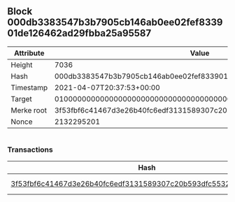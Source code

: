 ## Block 000db3383547b3b7905cb146ab0ee02fef833901de126462ad29fbba25a95587

Attribute | Value
--- | ---
Height | 7036
Hash | 000db3383547b3b7905cb146ab0ee02fef833901de126462ad29fbba25a95587
Timestamp | 2021-04-07T20:37:53+00:00
Target | 0100000000000000000000000000000000000000000000000000000000000000
Merke root | 3f53fbf6c41467d3e26b40fc6edf3131589307c20b593dfc553293b19517aa62
Nonce | 2132295201

```

```

### Transactions

Hash | Amount
--- | ---
[3f53fbf6c41467d3e26b40fc6edf3131589307c20b593dfc553293b19517aa62](3f53fbf6c41467d3e26b40fc6edf3131589307c20b593dfc553293b19517aa62.md) | 10.00000000 SKEPTI 
